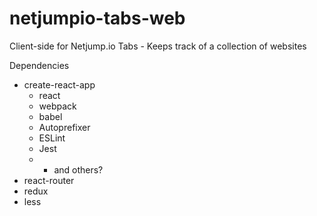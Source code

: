 # netjumpio-tabs-web
Client-side for Netjump.io Tabs - Keeps track of a collection of websites

Dependencies
- create-react-app
  - react
  - webpack
  - babel
  - Autoprefixer
  - ESLint
  - Jest
  - * and others?
- react-router
- redux
- less

